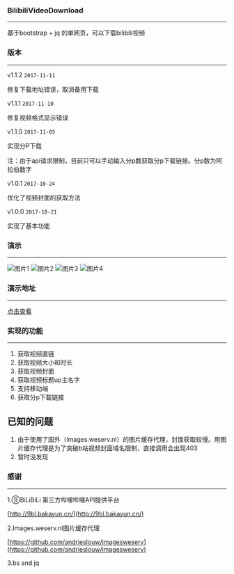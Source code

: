 ### BilibiliVideoDownload
----
基于bootstrap + jq 的单网页，可以下载bilibili视频
### 版本
----
v1.1.2 `2017-11-11`

修复下载地址错误，取消备用下载

v1.1.1 `2017-11-10`

修复视频格式显示错误

v1.1.0 `2017-11-05`

实现分P下载

注：由于api请求限制，目前只可以手动输入分p数获取分p下载链接。分p数为阿拉伯数字

v1.0.1 `2017-10-24`

优化了视频封面的获取方法

v1.0.0 `2017-10-21`

实现了基本功能
### 演示
----
![图片1](https://raw.githubusercontent.com/blogwy/BilibiliVideoDownload/master/img/1.png)
![图片2](https://raw.githubusercontent.com/blogwy/BilibiliVideoDownload/master/img/2.png)
![图片3](https://raw.githubusercontent.com/blogwy/BilibiliVideoDownload/master/img/3.png)
![图片4](https://raw.githubusercontent.com/blogwy/BilibiliVideoDownload/master/img/4.png)
### 演示地址
----
[点击查看](http://bt720p.com/bilibili/)
### 实现的功能
----
1. 获取视频直链
2. 获取视频大小和时长
3. 获取视频封面
4. 获取视频标题up主名字
5. 支持移动端
1. 获取分p下载链接
## 已知的问题
1. 由于使用了国外（Images.weserv.nl）的图片缓存代理，封面获取较慢。用图片缓存代理是为了突破b站视频封面域名限制，直接调用会出现403
2. 暂时没发现
### 感谢
----
1.⑨BiLiBiLi 第三方哔哩哔哩API提供平台

[http://9bl.bakayun.cn/](http://9bl.bakayun.cn/)

2.Images.weserv.nl图片缓存代理

[https://github.com/andrieslouw/imagesweserv](https://github.com/andrieslouw/imagesweserv)

3.bs and jq